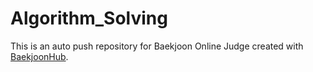 # Algorithm_Solving
This is an auto push repository for Baekjoon Online Judge created with [BaekjoonHub](https://github.com/BaekjoonHub/BaekjoonHub).
